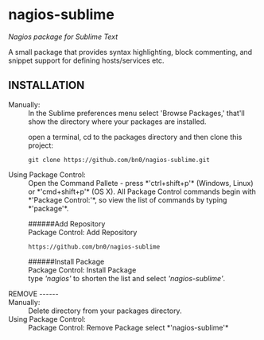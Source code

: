 nagios-sublime
============  
_Nagios package for Sublime Text_

A small package that provides syntax highlighting, block commenting, and snippet support for
defining hosts/services etc.

INSTALLATION
-------------
<dl>
<dt>Manually:</dt>
<dd>In the Sublime preferences menu select 'Browse Packages,' that'll show the directory where your
packages are installed.

open a terminal, cd to the packages directory and then clone this project:

	git clone https://github.com/bn0/nagios-sublime.git
</dd>
<dt>Using Package Control:</dt>
<dd>Open the Command Pallete - press *'ctrl+shift+p'* (Windows, Linux) or *'cmd+shift+p'* (OS X).  
All Package Control commands begin with *'Package Control:'*, so view the list of
commands by typing *'package'*.

######Add Repository  
Package Control: Add Repository  

	https://github.com/bn0/nagios-sublime


######Install Package  
Package Control: Install Package  
type *'nagios'* to shorten the list and select *'nagios-sublime'*.
</dd>
REMOVE
------
<dt>Manually:</dt>
<dd>Delete directory from your packages directory.</dd>
<dt>Using Package Control:</dt>
<dd>Package Control: Remove Package  
select *'nagios-sublime'*
</dd>
